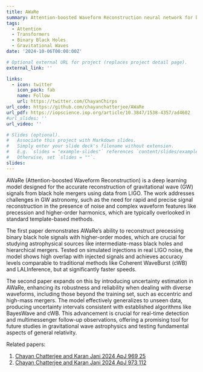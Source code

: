 ```yaml
---
title: AWaRe
summary: Attention-boosted Waveform Reconstruction neural network for binary black holes
tags:
  - Attention 
  - Transformers
  - Binary Black Holes
  - Gravitational Waves
date: '2024-10-06T00:00:00Z'

# Optional external URL for project (replaces project detail page).
external_link: ''

links:
  - icon: twitter
    icon_pack: fab
    name: Follow
    url: https://twitter.com/ChayanChirps
url_code: https://github.com/chayanchatterjee/AWaRe
url_pdf: https://iopscience.iop.org/article/10.3847/1538-4357/ad4602
#url_slides: ''
url_video: ''

# Slides (optional).
#   Associate this project with Markdown slides.
#   Simply enter your slide deck's filename without extension.
#   E.g. `slides = "example-slides"` references `content/slides/example-slides.md`.
#   Otherwise, set `slides = ""`.
slides: 
---
```

AWaRe (Attention-boosted Waveform Reconstruction) is a deep learning model designed for the accurate reconstruction of gravitational wave (GW) signals from black hole mergers using data from LIGO. The work addresses challenges in GW astronomy, such as the need for rapid and precise signal reconstruction in the presence of noise and complex waveform features like precession and higher-order harmonics, which are typically overlooked in standard template-based methods.

The first paper demonstrates AWaRe’s ability to reconstruct precessing binary black hole signals with higher-order modes, which are crucial for studying astrophysical sources like intermediate-mass black holes and hierarchical mergers. Tested on simulated injections in real LIGO noise, the model shows high overlap with injected signals and achieves accuracy levels comparable to traditional methods like Coherent WaveBurst (cWB) and LALInference, but at significantly faster speeds.

The second paper expands on this by introducing uncertainty estimation in AWaRe, enhancing its robustness and reliability when dealing with diverse waveforms, including those beyond the training set, such as eccentric and high-mass mergers. The model effectively generalizes to unseen data, producing uncertainty intervals consistent with established algorithms like BayesWave and cWB. This advancement is crucial for real-time detection and multimessenger follow-up observations, offering a promising tool for future studies in gravitational wave astrophysics and testing fundamental aspects of general relativity.

Related papers:
1. [Chayan Chatterjee and Karan Jani 2024 ApJ 969 25](https://iopscience.iop.org/article/10.3847/1538-4357/ad4602)
2. [Chayan Chatterjee and Karan Jani 2024 ApJ 973 112](https://iopscience.iop.org/article/10.3847/1538-4357/ad6984)
